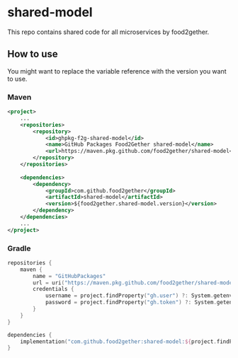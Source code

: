# shared-model

This repo contains shared code for all microservices by food2gether.

## How to use

You might want to replace the variable reference with the version you want to use.

### Maven
```xml
<project>
    ...
    <repositories>
        <repository>
            <id>ghpkg-f2g-shared-model</id>
            <name>GitHub Packages Food2Gether shared-model</name>
            <url>https://maven.pkg.github.com/food2gether/shared-model</url>
        </repository>
    </repositories>
    
    <dependencies>
        <dependency>
            <groupId>com.github.food2gether</groupId>
            <artifactId>shared-model</artifactId>
            <version>${food2gether.shared-model.version}</version>
        </dependency>
    </dependencies>
    ...
</project>
```

### Gradle
```kotlin
repositories {
    maven {
        name = "GitHubPackages"
        url = uri("https://maven.pkg.github.com/food2gether/shared-model")
        credentials {
            username = project.findProperty("gh.user") ?: System.getenv("GH_USERNAME")
            password = project.findProperty("gh.token") ?: System.getenv("GH_TOKEN")
        }
    }
}

dependencies {
    implementation("com.github.food2gether:shared-model:${project.findProperty("food2gether.shared-model.version")}")
}
```